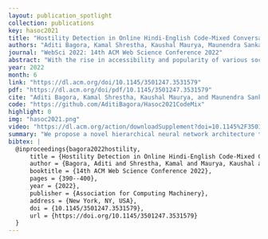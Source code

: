 ```yaml
---
layout: publication_spotlight
collection: publications
key: hasoc2021
title: "Hostility Detection in Online Hindi-English Code-Mixed Conversations"
authors: "Aditi Bagora, Kamal Shrestha, Kaushal Maurya, Maunendra Sankar Desarkar"
journal: "WebSci 2022: 14th ACM Web Science Conference 2022"
abstract: "With the rise in accessibility and popularity of various social media platforms, people have started expressing and communicating their ideas, opinions, and interests online. While these platforms are active sources of entertainment and idea-sharing, they also attract hostile and offensive content equally. Identification of hostile posts is an essential and challenging task. In particular, Hindi-English Code-Mixed online posts of conversational nature (which have a hierarchy of posts, comments, and replies) have escalated the challenges. There are two major challenges: (1) the complex structure of Code-Mixed text and (2) filtering the relevant previous context for a given utterance. To overcome these challenges, in this paper, we propose a novel hierarchical neural network architecture to identify hostile posts/comments/replies in online Hindi-English Code-Mixed conversations. We leverage large multilingual pre-trained (mLPT) models like mBERT, XLMR, and MuRIL. The mLPT models provide a rich representation of code-mix text and hierarchical modeling leads to a natural abstraction and selection of the relevant context. The propose model consistently outperformed all the baselines and emerged as a state-of-the-art performing model. We conducted multiple analyses and ablation studies to prove the robustness of the proposed model."
year: 2022
month: 6
link: "https://dl.acm.org/doi/10.1145/3501247.3531579"
pdf: "https://dl.acm.org/doi/pdf/10.1145/3501247.3531579"
cite: "Aditi Bagora, Kamal Shrestha, Kaushal Maurya, and Maunendra Sankar Desarkar. 2022. Hostility Detection in Online Hindi-English Code-Mixed Conversations. In 14th ACM Web Science Conference 2022 (WebSci '22). Association for Computing Machinery, New York, NY, USA, 390–400. https://doi.org/10.1145/3501247.3531579"
code: "https://github.com/AditiBagora/Hasoc2021CodeMix"
highlight: 0
img: "hasoc2021.png"
video: "https://dl.acm.org/action/downloadSupplement?doi=10.1145%2F3501247.3531579&file=WS22_S7_114.mp4"
summary: "We propose a novel hierarchical neural network architecture to identify hostile posts/comments/replies in online Hindi-English Code-Mixed conversations. We leverage large multilingual pretrained (mLPT) models like mBERT, XLMR, and MuRIL. The mLPT models provide a rich representation of code-mix text and hierarchical modeling leads to a natural abstraction and selection of the relevant context. The propose model consistently outperformed all the baselines and emerged as a state-of-the-art performing model. We conducted multiple analyses and ablation studies to prove the robustness of the proposed model."
bibtex: |
  @inproceedings{bagora2022hostility,
      title = {Hostility Detection in Online Hindi-English Code-Mixed Conversations},
      author = {Bagora, Aditi and Shrestha, Kamal and Maurya, Kaushal and Desarkar, Maunendra Sankar},
      booktitle = {14th ACM Web Science Conference 2022},
      pages = {390--400},
      year = {2022},
      publisher = {Association for Computing Machinery},
      address = {New York, NY, USA},
      doi = {10.1145/3501247.3531579},
      url = {https://doi.org/10.1145/3501247.3531579}
  }
---
```

